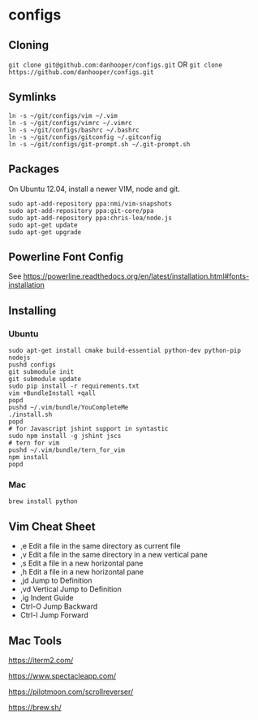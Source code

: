 configs
=======
## Cloning

`git clone git@github.com:danhooper/configs.git` OR
`git clone https://github.com/danhooper/configs.git`

## Symlinks
```
ln -s ~/git/configs/vim ~/.vim
ln -s ~/git/configs/vimrc ~/.vimrc
ln -s ~/git/configs/bashrc ~/.bashrc
ln -s ~/git/configs/gitconfig ~/.gitconfig
ln -s ~/git/configs/git-prompt.sh ~/.git-prompt.sh
```

## Packages
On Ubuntu 12.04, install a newer VIM, node and git.
```
sudo apt-add-repository ppa:nmi/vim-snapshots
sudo apt-add-repository ppa:git-core/ppa
sudo apt-add-repository ppa:chris-lea/node.js
sudo apt-get update
sudo apt-get upgrade
```

## Powerline Font Config
See https://powerline.readthedocs.org/en/latest/installation.html#fonts-installation

## Installing

### Ubuntu
```
sudo apt-get install cmake build-essential python-dev python-pip nodejs
pushd configs
git submodule init
git submodule update
sudo pip install -r requirements.txt
vim +BundleInstall +qall
popd
pushd ~/.vim/bundle/YouCompleteMe
./install.sh
popd
# for Javascript jshint support in syntastic
sudo npm install -g jshint jscs
# tern for vim
pushd ~/.vim/bundle/tern_for_vim
npm install
popd
```

### Mac
```
brew install python
```

## Vim Cheat Sheet
* ,e Edit a file in the same directory as current file
* ,v Edit a file in the same directory in a new vertical pane
* ,s Edit a file in a new horizontal pane
* ,h Edit a file in a new horizontal pane
* ,jd Jump to Definition
* ,vd Vertical Jump to Definition
* ,ig Indent Guide
* Ctrl-O Jump Backward
* Ctrl-I Jump Forward

## Mac Tools
https://iterm2.com/

https://www.spectacleapp.com/

https://pilotmoon.com/scrollreverser/

https://brew.sh/
